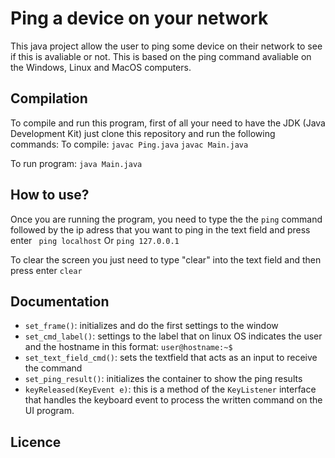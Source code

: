 # Ping a device on your network

This java project allow the user to ping some device on their network to see if this is avaliable or not.
This is based on the ping command avaliable on the Windows, Linux and MacOS computers.

## Compilation
To compile and run this program, first of all your need to have the JDK (Java Development Kit) just clone this repository and run the following commands:
To compile:
``` javac Ping.java ```
``` javac Main.java ```

To run program:
``` java Main.java ```


## How to use?
Once you are running the program, you need to type the the ```ping``` command followed by the ip adress that you want to ping in the text field and press enter
``` ping localhost```
Or
```ping 127.0.0.1```

To clear the screen you just need to type "clear" into the text field and then press enter
```clear```

## Documentation
- `set_frame()`: initializes and do the first settings to the window
- `set_cmd_label()`: settings to the label that on linux OS indicates the user and the hostname in this format: ```user@hostname:~$```
- `set_text_field_cmd()`: sets the textfield that acts as an input to receive the command
- `set_ping_result()`: initializes the container to show the ping results
- `keyReleased(KeyEvent e)`: this is a method of the `KeyListener` interface that handles the keyboard event to process the written command on the UI program.


## Licence
